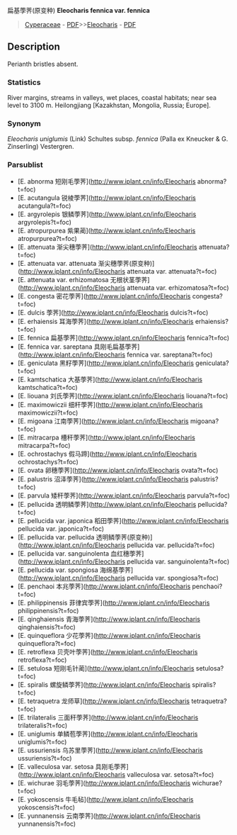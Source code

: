 扁基荸荠(原变种) **Eleocharis fennica var. fennica**

> [Cyperaceae](http://www.iplant.cn/info/Cyperaceae?t=foc) - [PDF](http://www.iplant.cn/foc/pdf/Cyperaceae.pdf)>>[Eleocharis](http://www.iplant.cn/info/Eleocharis?t=foc) - [PDF](http://www.iplant.cn/foc/pdf/Eleocharis.pdf)

## Description

Perianth bristles absent.

### Statistics
River margins, streams in valleys, wet places, coastal habitats; near sea level to 3100 m. Heilongjiang [Kazakhstan, Mongolia, Russia; Europe].

### Synonym
*Eleocharis uniglumis* (Link) Schultes subsp. *fennica* (Palla ex Kneucker & G. Zinserling) Vestergren.



### Parsublist

* [E.  abnorma  短刚毛荸荠](http://www.iplant.cn/info/Eleocharis abnorma?t=foc)
* [E.  acutangula  锐棱荸荠](http://www.iplant.cn/info/Eleocharis acutangula?t=foc)
* [E.  argyrolepis  银鳞荸荠](http://www.iplant.cn/info/Eleocharis argyrolepis?t=foc)
* [E.  atropurpurea  紫果蔺](http://www.iplant.cn/info/Eleocharis atropurpurea?t=foc)
* [E.  attenuata  渐尖穗荸荠](http://www.iplant.cn/info/Eleocharis attenuata?t=foc)
* [E.  attenuata var. attenuata  渐尖穗荸荠(原变种)](http://www.iplant.cn/info/Eleocharis attenuata var. attenuata?t=foc)
* [E.  attenuata var. erhizomatosa  无根状茎荸荠](http://www.iplant.cn/info/Eleocharis attenuata var. erhizomatosa?t=foc)
* [E.  congesta  密花荸荠](http://www.iplant.cn/info/Eleocharis congesta?t=foc)
* [E.  dulcis  荸荠](http://www.iplant.cn/info/Eleocharis dulcis?t=foc)
* [E.  erhaiensis  耳海荸荠](http://www.iplant.cn/info/Eleocharis erhaiensis?t=foc)
* [E.  fennica  扁基荸荠](http://www.iplant.cn/info/Eleocharis fennica?t=foc)
* [E.  fennica var. sareptana  具刚毛扁基荸荠](http://www.iplant.cn/info/Eleocharis fennica var. sareptana?t=foc)
* [E.  geniculata  黑籽荸荠](http://www.iplant.cn/info/Eleocharis geniculata?t=foc)
* [E.  kamtschatica  大基荸荠](http://www.iplant.cn/info/Eleocharis kamtschatica?t=foc)
* [E.  liouana  刘氏荸荠](http://www.iplant.cn/info/Eleocharis liouana?t=foc)
* [E.  maximowiczii  细秆荸荠](http://www.iplant.cn/info/Eleocharis maximowiczii?t=foc)
* [E.  migoana  江南荸荠](http://www.iplant.cn/info/Eleocharis migoana?t=foc)
* [E.  mitracarpa  槽秆荸荠](http://www.iplant.cn/info/Eleocharis mitracarpa?t=foc)
* [E.  ochrostachys  假马蹄](http://www.iplant.cn/info/Eleocharis ochrostachys?t=foc)
* [E.  ovata  卵穗荸荠](http://www.iplant.cn/info/Eleocharis ovata?t=foc)
* [E.  palustris  沼泽荸荠](http://www.iplant.cn/info/Eleocharis palustris?t=foc)
* [E.  parvula  矮秆荸荠](http://www.iplant.cn/info/Eleocharis parvula?t=foc)
* [E.  pellucida  透明鳞荸荠](http://www.iplant.cn/info/Eleocharis pellucida?t=foc)
* [E.  pellucida var. japonica  稻田荸荠](http://www.iplant.cn/info/Eleocharis pellucida var. japonica?t=foc)
* [E.  pellucida var. pellucida  透明鳞荸荠(原变种)](http://www.iplant.cn/info/Eleocharis pellucida var. pellucida?t=foc)
* [E.  pellucida var. sanguinolenta  血红穗荸荠](http://www.iplant.cn/info/Eleocharis pellucida var. sanguinolenta?t=foc)
* [E.  pellucida var. spongiosa  海绵基荸荠](http://www.iplant.cn/info/Eleocharis pellucida var. spongiosa?t=foc)
* [E.  penchaoi  本兆荸荠](http://www.iplant.cn/info/Eleocharis penchaoi?t=foc)
* [E.  philippinensis  菲律宾荸荠](http://www.iplant.cn/info/Eleocharis philippinensis?t=foc)
* [E.  qinghaiensis  青海荸荠](http://www.iplant.cn/info/Eleocharis qinghaiensis?t=foc)
* [E.  quinqueflora  少花荸荠](http://www.iplant.cn/info/Eleocharis quinqueflora?t=foc)
* [E.  retroflexa  贝壳叶荸荠](http://www.iplant.cn/info/Eleocharis retroflexa?t=foc)
* [E.  setulosa  短刚毛针蔺](http://www.iplant.cn/info/Eleocharis setulosa?t=foc)
* [E.  spiralis  螺旋鳞荸荠](http://www.iplant.cn/info/Eleocharis spiralis?t=foc)
* [E.  tetraquetra  龙师草](http://www.iplant.cn/info/Eleocharis tetraquetra?t=foc)
* [E.  trilateralis  三面秆荸荠](http://www.iplant.cn/info/Eleocharis trilateralis?t=foc)
* [E.  uniglumis  单鳞苞荸荠](http://www.iplant.cn/info/Eleocharis uniglumis?t=foc)
* [E.  ussuriensis  乌苏里荸荠](http://www.iplant.cn/info/Eleocharis ussuriensis?t=foc)
* [E.  valleculosa var. setosa  具刚毛荸荠](http://www.iplant.cn/info/Eleocharis valleculosa var. setosa?t=foc)
* [E.  wichurae  羽毛荸荠](http://www.iplant.cn/info/Eleocharis wichurae?t=foc)
* [E.  yokoscensis  牛毛毡](http://www.iplant.cn/info/Eleocharis yokoscensis?t=foc)
* [E.  yunnanensis  云南荸荠](http://www.iplant.cn/info/Eleocharis yunnanensis?t=foc)
